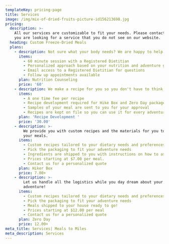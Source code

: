 ```yaml
---
templateKey: pricing-page
title: Services
image: /img/mix-of-dried-fruits-picture-id156213698.jpg
pricing:
  description: >-
    All our services are customizable to fit your needs. Please contact us if
    you are looking for a service that you do not see on our website. 
  heading: Custom Freeze-Dried Meals
  plans:
    - description: Not sure what your body needs? We are happy to help!
      items:
        - 60 minute session with a Registered Dietitian
        - Personalized approach based on your nutrition and adventure goals
        - Email access to a Registered Dietitian for questions
        - Follow up appointments available
      plan: Nutrition Counseling
      price: '60'
    - description: We make a recipe for you so you don't have to think about it
      items:
        - A one time fee per recipe
        - Recipe development required for Hike Box and Zero Day packages
        - Samples of your meal are sent to you for your approval
        - Recipes are kept on file so you can use it for every adventure!
      plan: 'Recipe Development '
      price: '30.00'
    - description: >-
        We provide you with custom recipes and the materials for you to assemble
        your meals.
      items:
        - Custom recipes tailored to your dietary needs and preferences
        - Pick the packaging to fit your adventure needs
        - Ingredients are shipped to you with instructions on how to assemble
        - Prices starting at $7.00 per meal.
        - Contact us for a personalized quote
      plan: Hiker Box
      price: 7.00+
    - description: >-
        Let us handle all the logistics while you day dream about your next
        adventure! 
      items:
        - Custom recipes tailored to your dietary needs and preferences
        - Pick the packaging to fit your adventure needs
        - Meals shipped to your house ready to go!
        - Prices starting at $12.00 per meal
        - Contact us for a personalized quote
      plan: Zero Day
      price: 12.00+
meta_title: Services| Meals to Miles
meta_description: Services
---
```


